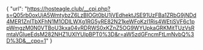{
  "url": "https://hosteagle.club/__cpi.php?s=Q05rb0oxUjA5WmtybzZ6LzBIOGt0bU1jVEdhektJSE91UzFBa1ZRbG9jNDd4MER1ZnlTbXFhN1M1ODlLWXg1RG5yRE82N21keWFoKzI1Ris4WEtjSVF6c1ppWmgzM0N0VTBoU3kxa04vRDRWS0xKZnZ5OG9WYUpkaGRKMitTUzVsRmtaVGlueEdsM282NHZ1UXlYUlpBPT0%3D&r=aW5zdGFncmFtLmNvbQ%3D%3D&__cpo=1"
}
